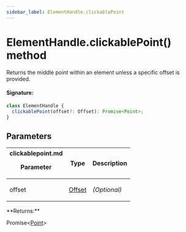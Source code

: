 ```yaml
---
sidebar_label: ElementHandle.clickablePoint
---
```


# ElementHandle.clickablePoint() method

Returns the middle point within an element unless a specific offset is provided.

#### Signature:

```typescript
class ElementHandle {
  clickablePoint(offset?: Offset): Promise<Point>;
}
```

## Parameters

<table><thead><tr><th>
clickablepoint.md

Parameter

</th><th>

Type

</th><th>

Description

</th></tr></thead>
<tbody><tr><td>

offset

</td><td>

[Offset](./puppeteer.offset.md)

</td><td>

_(Optional)_

</td></tr>
</tbody></table>
**Returns:**

Promise&lt;[Point](./puppeteer.point.md)&gt;
